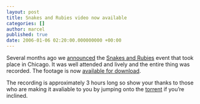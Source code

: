 ```yaml
---
layout: post
title: Snakes and Rubies video now available
categories: []
author: marcel
published: true
date: 2006-01-06 02:20:00.000000000 +00:00
---
```

<p>Several months ago we <a href="http://weblog.rubyonrails.com/articles/2005/11/17/snakes-and-rubies-in-chicago-on-december-3rd">announced</a> the <a href="http://snakesandrubies.com/event/">Snakes and Rubies</a> event that took place in Chicago. It was well attended and lively and the entire thing was recorded. The footage is now <a href="http://www.djangoproject.com/snakesandrubies/">available for download</a>.</p>
<p>The recording is approximately 3 hours long so show your thanks to those who are making it avaliable to you by jumping onto the <a href="http://media.djangoproject.com/snakesandrubies/snakesandrubies.mp4.torrent">torrent</a> if you&#8217;re inclined.</p>